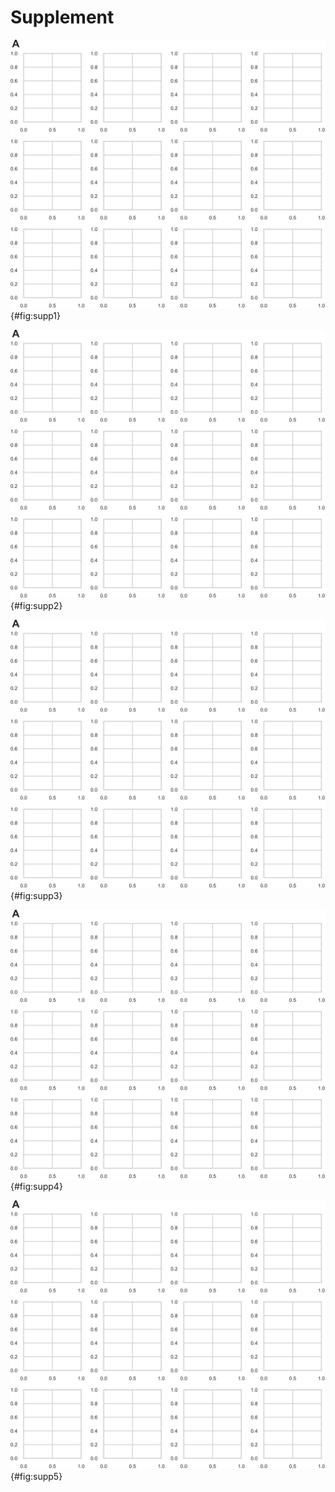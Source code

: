 # Supplement

![**Title of supplement 1.** XXX](./figures/figureS1.svg){#fig:supp1}

![**Title of supplement 2.** XXX](./figures/figureS2.svg){#fig:supp2}

![**Title of supplement 3.** XXX](./figures/figureS3.svg){#fig:supp3}

![**Title of supplement 4.** XXX](./figures/figureS4.svg){#fig:supp4}

![**Title of supplement 5.** XXX](./figures/figureS5.svg){#fig:supp5}
